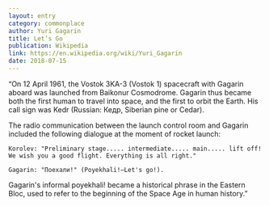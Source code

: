 ```yaml
---
layout: entry
category: commonplace
author: Yuri Gagarin
title: Let’s Go
publication: Wikipedia
link: https://en.wikipedia.org/wiki/Yuri_Gagarin
date: 2018-07-15
---
```


“On 12 April 1961, the Vostok 3KA-3 (Vostok 1) spacecraft with Gagarin aboard was launched from Baikonur Cosmodrome. Gagarin thus became both the first human to travel into space, and the first to orbit the Earth. His call sign was Kedr (Russian: Кедр, Siberian pine or Cedar).
	
The radio communication between the launch control room and Gagarin included the following dialogue at the moment of rocket launch:

    Korolev: "Preliminary stage..... intermediate..... main..... lift off! We wish you a good flight. Everything is all right."

    Gagarin: "Поехали!" (Poyekhali!—Let's go!).

Gagarin's informal poyekhali! became a historical phrase in the Eastern Bloc, used to refer to the beginning of the Space Age in human history.”